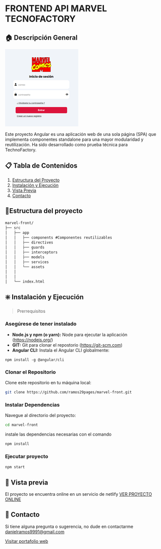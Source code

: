 # FRONTEND API MARVEL TECNOFACTORY 


## 🏠 Descripción General

![Vista Previa del Producto](./src/assets/image.png)

Este proyecto Angular es una aplicación web de una sola página (SPA) que implementa componentes standalone para una mayor modularidad y reutilización. Ha sido desarrollado como prueba técnica para TechnoFactory.

## 📋 Tabla de Contenidos

1. [Estructura del Proyecto](#estructura-del-proyecto)
2. [Instalación y Ejecución](#️-instalación-y-ejecución)
6. [Vista Previa](#-vista-previa)
7. [Contacto](#-contacto)

## 📒Estructura del proyecto

```code 
marvel-front/
├── src
│   ├── app
│   │   ├── components #Componentes reutilizables
│   │   ├── directives 
│   │   ├── guards
│   │   ├── interceptors
│   │   ├── models
│   │   ├── services
│   │   └── assets
│   │       
│   │       
│   └── index.html
```

## ❇️ Instalación y Ejecución

> Prerrequisitos

### Asegúrese de tener instalado

- **Node.js y npm (o yarn):** Node para ejecutar la aplicación (https://nodejs.org/) 
- **GIT:** Git para clonar el repostorio (https://git-scm.com)
- **Angular CLI:** Instala el Angular CLI globalmente:


```code 
npm install -g @angular/cli
```

### Clonar el Repositorio

Clone este repositorio en tu máquina local:

```Bash
git clone https://github.com/ramos29pages/marvel-front.git
```

### Instalar Dependencias

Navegue al directorio del proyecto:

```Bash
cd marvel-front
```
instale las dependencias necesarias con el comando

```Bash
npm install
```

### Ejecutar proyecto

```Bash
npm start
```

## 📄 Vista previa

El proyecto se encuentra online en un servicio de netlify
[VER PROYECTO ONLINE]()

## 📲 Contacto
Si tiene alguna pregunta o sugerencia, no dude en contactarme danielramos9991@gmail.com

[Visitar portafolio web](https://danielramos.netlify.app)
